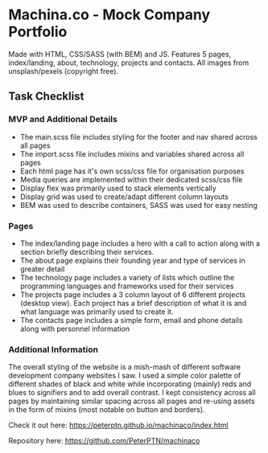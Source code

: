 # Machina.co - Mock Company Portfolio

Made with HTML, CSS/SASS (with BEM) and JS.
Features 5 pages, index/landing, about, technology, projects and contacts.
All images from unsplash/pexels (copyright free).

## Task Checklist

### MVP and Additional Details
- The main.scss file includes styling for the footer and nav shared across all pages
- The import.scss file includes mixins and variables shared across all pages
- Each html page has it's own scss/css file for organisation purposes
- Media queries are implemented within their dedicated scss/css file
- Display flex was primarily used to stack elements vertically
- Display grid was used to create/adapt different column layouts
- BEM was used to describe containers, SASS was used for easy nesting

### Pages
- The index/landing page includes a hero with a call to action along with a section briefly describing their services. 
- The about page explains their founding year and type of services in greater detail
- The technology page includes a variety of lists which outline the programming languages and frameworks used for their services
- The projects page includes a 3 column layout of 6 different projects (desktop view). Each project has a brief description of what it is and what language was primarily used to create it.
- The contacts page includes a simple form, email and phone details along with personnel information

### Additional Information
The overall styling of the website is a mish-mash of different software development company websites I saw. 
I used a simple color palette of different shades of black and white while incorporating (mainly) reds and blues to signifiers and to add overall contrast.
I kept consistency across all pages by maintaining similar spacing across all pages and re-using assets in the form of mixins (most notable on button and borders).

Check it out here:
https://peterptn.github.io/machinaco/index.html

Repository here:
https://github.com/PeterPTN/machinaco

